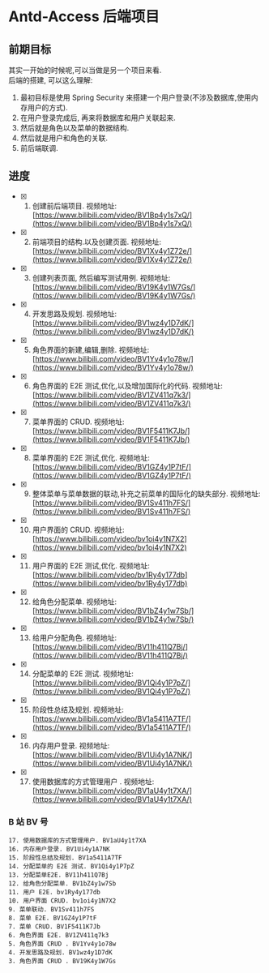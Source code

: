 # Antd-Access 后端项目

## 前期目标
其实一开始的时候呢,可以当做是另一个项目来看.  
后端的搭建, 可以这么理解:   
1. 最初目标是使用 Spring Security 来搭建一个用户登录(不涉及数据库,使用内存用户的方式).
2. 在用户登录完成后, 再来将数据库和用户关联起来.
3. 然后就是角色以及菜单的数据结构.
4. 然后就是用户和角色的关联.
5. 前后端联调.

## 进度

- [x] 1. 创建前后端项目. 视频地址: [https://www.bilibili.com/video/BV1Bp4y1s7xQ/](https://www.bilibili.com/video/BV1Bp4y1s7xQ/)
- [x] 2. 前端项目的结构.以及创建页面. 视频地址: [https://www.bilibili.com/video/BV1Xv4y1Z72e/](https://www.bilibili.com/video/BV1Xv4y1Z72e/)
- [x] 3. 创建列表页面, 然后编写测试用例. 视频地址: [https://www.bilibili.com/video/BV19K4y1W7Gs/](https://www.bilibili.com/video/BV19K4y1W7Gs/)
- [x] 4. 开发思路及规划. 视频地址: [https://www.bilibili.com/video/BV1wz4y1D7dK/](https://www.bilibili.com/video/BV1wz4y1D7dK/)
- [x] 5. 角色界面的新建,编辑,删除. 视频地址: [https://www.bilibili.com/video/BV1Yv4y1o78w/](https://www.bilibili.com/video/BV1Yv4y1o78w/)
- [x] 6. 角色界面的 E2E 测试,优化,以及增加国际化的代码. 视频地址: [https://www.bilibili.com/video/BV1ZV411q7k3/](https://www.bilibili.com/video/BV1ZV411q7k3/)
- [x] 7. 菜单界面的 CRUD. 视频地址: [https://www.bilibili.com/video/BV1F5411K7Jb/](https://www.bilibili.com/video/BV1F5411K7Jb/)
- [x] 8. 菜单界面的 E2E 测试,优化. 视频地址: [https://www.bilibili.com/video/BV1GZ4y1P7tF/](https://www.bilibili.com/video/BV1GZ4y1P7tF/)
- [x] 9. 整体菜单与菜单数据的联动,补充之前菜单的国际化的缺失部分. 视频地址: [https://www.bilibili.com/video/BV1Sv411h7FS/](https://www.bilibili.com/video/BV1Sv411h7FS/)
- [x] 10. 用户界面的 CRUD. 视频地址: [https://www.bilibili.com/video/bv1oi4y1N7X2](https://www.bilibili.com/video/bv1oi4y1N7X2)
- [x] 11. 用户界面的 E2E 测试,优化. 视频地址: [https://www.bilibili.com/video/bv1Ry4y177db](https://www.bilibili.com/video/bv1Ry4y177db)
- [x] 12. 给角色分配菜单. 视频地址: [https://www.bilibili.com/video/BV1bZ4y1w7Sb/](https://www.bilibili.com/video/BV1bZ4y1w7Sb/)
- [x] 13. 给用户分配角色. 视频地址: [https://www.bilibili.com/video/BV11h411Q7Bj/](https://www.bilibili.com/video/BV11h411Q7Bj/)
- [x] 14. 分配菜单的 E2E 测试. 视频地址: [https://www.bilibili.com/video/BV1Qi4y1P7pZ/](https://www.bilibili.com/video/BV1Qi4y1P7pZ/)
- [x] 15. 阶段性总结及规划. 视频地址: [https://www.bilibili.com/video/BV1a5411A7TF/](https://www.bilibili.com/video/BV1a5411A7TF/)
- [x] 16. 内存用户登录. 视频地址: [https://www.bilibili.com/video/BV1Ui4y1A7NK/](https://www.bilibili.com/video/BV1Ui4y1A7NK/)
- [x] 17. 使用数据库的方式管理用户 . 视频地址: [https://www.bilibili.com/video/BV1aU4y1t7XA/](https://www.bilibili.com/video/BV1aU4y1t7XA/)    
    

### B 站 BV 号

```
17. 使用数据库的方式管理用户. BV1aU4y1t7XA
16. 内存用户登录. BV1Ui4y1A7NK
15. 阶段性总结及规划. BV1a5411A7TF
14. 分配菜单的 E2E 测试. BV1Qi4y1P7pZ
13. 分配菜单E2E. BV11h411Q7Bj
12. 给角色分配菜单. BV1bZ4y1w7Sb
11. 用户 E2E. bv1Ry4y177db
10. 用户界面 CRUD. bv1oi4y1N7X2
9. 菜单联动. BV1Sv411h7FS
8. 菜单 E2E. BV1GZ4y1P7tF
7. 菜单 CRUD. BV1F5411K7Jb
6. 角色界面 E2E. BV1ZV411q7k3
5. 角色界面 CRUD . BV1Yv4y1o78w
4. 开发思路及规划. BV1wz4y1D7dK
3. 角色界面 CRUD . BV19K4y1W7Gs
```
